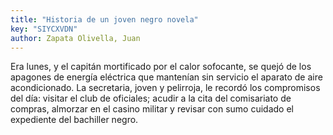 ```yaml
---
title: "Historia de un joven negro novela"
key: "SIYCXVDN"
author: Zapata Olivella, Juan
---
```

<div data-schema-version="8"><p>Era lunes, y el capitán mortificado por el calor sofocante, se quejó de los apagones de energía eléctrica que mantenían sin servicio el aparato de aire acondicionado. La secretaria, joven y pelirroja, le recordó los compromisos del día: visitar el club de oficiales; acudir a la cita del comisariato de compras, almorzar en el casino militar y revisar con sumo cuidado el expediente del bachiller negro.</p> </div>
